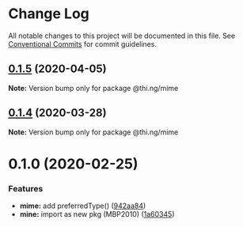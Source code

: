 # Change Log

All notable changes to this project will be documented in this file.
See [Conventional Commits](https://conventionalcommits.org) for commit guidelines.

## [0.1.5](https://github.com/thi-ng/umbrella/compare/@thi.ng/mime@0.1.4...@thi.ng/mime@0.1.5) (2020-04-05)

**Note:** Version bump only for package @thi.ng/mime





## [0.1.4](https://github.com/thi-ng/umbrella/compare/@thi.ng/mime@0.1.3...@thi.ng/mime@0.1.4) (2020-03-28)

**Note:** Version bump only for package @thi.ng/mime





# 0.1.0 (2020-02-25)


### Features

* **mime:** add preferredType() ([942aa84](https://github.com/thi-ng/umbrella/commit/942aa8493ebc67c08bf02d4e88508f4058f726ce))
* **mine:** import as new pkg (MBP2010) ([1a60345](https://github.com/thi-ng/umbrella/commit/1a603459b30de13879ca8a02af7f7d95b5c3f8cc))
